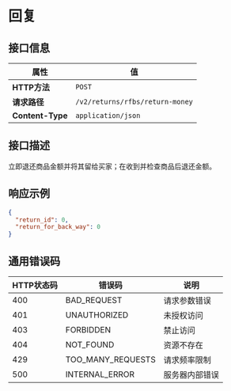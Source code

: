 # 回复

## 接口信息

| 属性 | 值 |
|------|-----|
| **HTTP方法** | `POST` |
| **请求路径** | `/v2/returns/rfbs/return-money` |
| **Content-Type** | `application/json` |

## 接口描述

立即退还商品金额并将其留给买家；在收到并检查商品后退还金额。

## 响应示例

```json
{
  "return_id": 0,
  "return_for_back_way": 0
}
```

## 通用错误码

| HTTP状态码 | 错误码 | 说明 |
|------------|--------|------|
| 400 | BAD_REQUEST | 请求参数错误 |
| 401 | UNAUTHORIZED | 未授权访问 |
| 403 | FORBIDDEN | 禁止访问 |
| 404 | NOT_FOUND | 资源不存在 |
| 429 | TOO_MANY_REQUESTS | 请求频率限制 |
| 500 | INTERNAL_ERROR | 服务器内部错误 |
